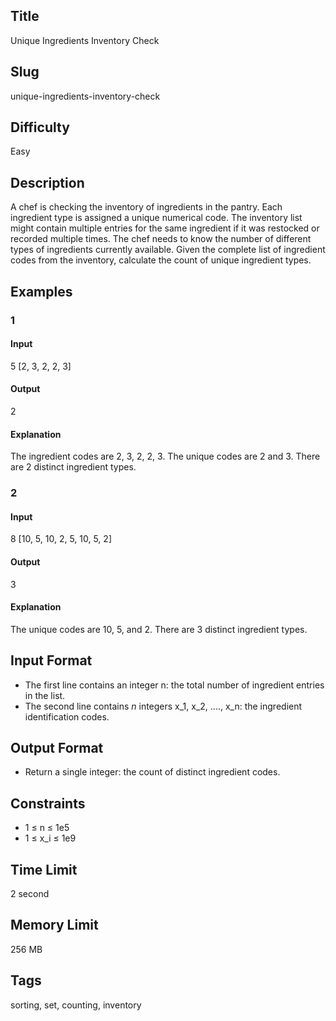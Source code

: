 ## Title

Unique Ingredients Inventory Check

## Slug

unique-ingredients-inventory-check

## Difficulty

Easy

## Description

A chef is checking the inventory of ingredients in the pantry. Each ingredient type is assigned a unique numerical code. The inventory list might contain multiple entries for the same ingredient if it was restocked or recorded multiple times. The chef needs to know the number of different types of ingredients currently available. Given the complete list of ingredient codes from the inventory, calculate the count of unique ingredient types.

## Examples

### 1

#### Input

5
[2, 3, 2, 2, 3]

#### Output

2

#### Explanation

The ingredient codes are 2, 3, 2, 2, 3. The unique codes are 2 and 3. There are 2 distinct ingredient types.

### 2

#### Input

8
[10, 5, 10, 2, 5, 10, 5, 2]

#### Output

3

#### Explanation

The unique codes are 10, 5, and 2. There are 3 distinct ingredient types.

## Input Format

- The first line contains an integer n: the total number of ingredient entries in the list.
- The second line contains $n$ integers x_1, x_2, ...., x_n: the ingredient identification codes.

## Output Format

- Return a single integer: the count of distinct ingredient codes.

## Constraints

- 1 ≤ n ≤ 1e5
- 1 ≤ x_i ≤ 1e9

## Time Limit

2 second

## Memory Limit

256 MB

## Tags

sorting, set, counting, inventory